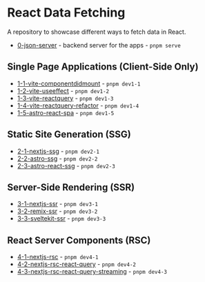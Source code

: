 # React Data Fetching

A repository to showcase different ways to fetch data in React.

- [0-json-server](./apps/0-json-server) - backend server for the apps - `pnpm serve`

## Single Page Applications (Client-Side Only)

- [1-1-vite-componentdidmount](./apps/1-spa/1-1-vite-componentdidmount) - `pnpm dev1-1`
- [1-2-vite-useeffect](./apps/1-spa/1-2-vite-useeffect) - `pnpm dev1-2`
- [1-3-vite-reactquery](./apps/1-spa/1-3-vite-reactquery) - `pnpm dev1-3`
- [1-4-vite-reactquery-refactor](./apps/1-spa/1-4-vite-reactquery-refactor) - `pnpm dev1-4`
- [1-5-astro-react-spa](./apps/1-spa/1-5-astro-react-spa) - `pnpm dev1-5`

## Static Site Generation (SSG)

- [2-1-nextjs-ssg](./apps/2-ssg/2-1-nextjs-ssg) - `pnpm dev2-1`
- [2-2-astro-ssg](./apps/2-ssg/2-2-astro-ssg) - `pnpm dev2-2`
- [2-3-astro-react-ssg](./apps/2-ssg/2-3-astro-react-ssg) - `pnpm dev2-3`

## Server-Side Rendering (SSR)

- [3-1-nextjs-ssr](./apps/3-ssr/3-1-nextjs-ssr) - `pnpm dev3-1`
- [3-2-remix-ssr](./apps/3-ssr/3-2-remix-ssr) - `pnpm dev3-2`
- [3-3-sveltekit-ssr](./apps/3-ssr/3-3-sveltekit-ssr) - `pnpm dev3-3`

## React Server Components (RSC)

- [4-1-nextjs-rsc](./apps/4-rsc/4-1-nextjs-rsc) - `pnpm dev4-1`
- [4-2-nextjs-rsc-react-query](./apps/4-rsc/4-2-nextjs-rsc-react-query) - `pnpm dev4-2`
- [4-3-nextjs-rsc-react-query-streaming](./apps/4-rsc/4-3-nextjs-rsc-react-query-streaming) - `pnpm dev4-3`
